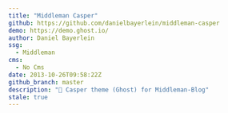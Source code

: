 ```yaml
---
title: "Middleman Casper"
github: https://github.com/danielbayerlein/middleman-casper
demo: https://demo.ghost.io/
author: Daniel Bayerlein
ssg:
  - Middleman
cms:
  - No Cms
date: 2013-10-26T09:58:22Z
github_branch: master
description: "👻 Casper theme (Ghost) for Middleman-Blog"
stale: true
---
```

